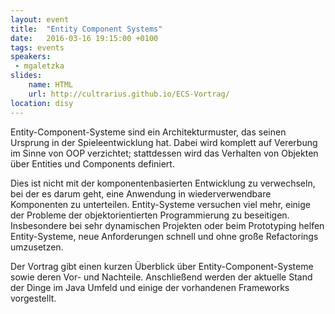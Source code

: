 ```yaml
---
layout: event
title:  "Entity Component Systems"
date:   2016-03-16 19:15:00 +0100
tags: events
speakers:
 - mgaletzka
slides:
    name: HTML
    url: http://cultrarius.github.io/ECS-Vortrag/
location: disy
---
```


Entity-Component-Systeme sind ein Architekturmuster, das seinen Ursprung
in der Spieleentwicklung hat. Dabei wird komplett auf Vererbung im Sinne
von OOP verzichtet; stattdessen wird das Verhalten von Objekten über
Entities und Components definiert.

Dies ist nicht mit der komponentenbasierten Entwicklung zu verwechseln,
bei der es darum geht, eine Anwendung in wiederverwendbare Komponenten
zu unterteilen. Entity-Systeme versuchen viel mehr, einige der Probleme
der objektorientierten Programmierung zu beseitigen. Insbesondere bei
sehr dynamischen Projekten oder beim Prototyping helfen Entity-Systeme,
neue Anforderungen schnell und ohne große Refactorings umzusetzen.

Der Vortrag gibt einen kurzen Überblick über Entity-Component-Systeme
sowie deren Vor- und Nachteile. Anschließend werden der aktuelle Stand
der Dinge im Java Umfeld und einige der vorhandenen Frameworks
vorgestellt.
